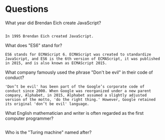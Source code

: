 # Questions

What year did Brendan Eich create JavaScript?

```

In 1995 Brendan Eich created JavaScript.

```

What does "ES6" stand for?

```
ES6 stands for ECMAScript 6. ECMAScript was created to standardize JavaScript, and ES6 is the 6th version of ECMAScript, it was published in 2015, and is also known as ECMAScript 2015.

```

What company famously used the phrase "Don't be evil" in their code of conduct?

```
'Don’t be evil' has been part of the Google’s corporate code of conduct since 2000. When Google was reorganized under a new parent company, Alphabet, in 2015, Alphabet assumed a slightly adjusted version of the motto, 'do the right thing.' However, Google retained its original 'don’t be evil' language.

```

What English mathematician and writer is often regarded as the first computer programmer?

```

```

Who is the "Turing machine" named after?

```

```

